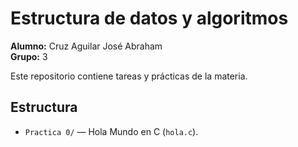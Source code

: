 # Estructura de datos y algoritmos
**Alumno:** Cruz Aguilar José Abraham  
**Grupo:** 3

Este repositorio contiene tareas y prácticas de la materia.

## Estructura
- `Practica 0/` — Hola Mundo en C (`hola.c`).
